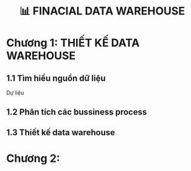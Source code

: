 <h1 align="center">📊 FINACIAL DATA WAREHOUSE</h1>

# Chương 1: THIẾT KẾ DATA WAREHOUSE
## 1.1 Tìm hiểu nguồn dữ liệu
Dự liệu 

## 1.2 Phân tích các bussiness process
## 1.3 Thiết kế data warehouse
# Chương 2: 
